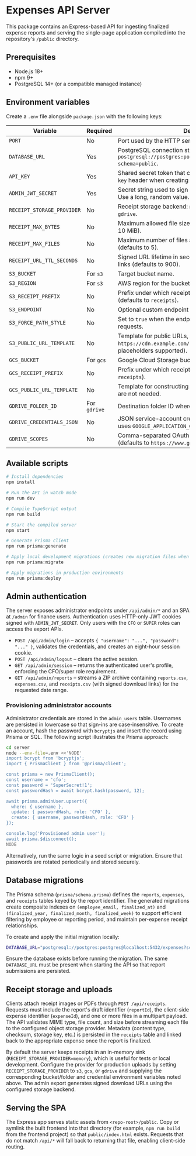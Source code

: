 # Expenses API Server

This package contains an Express-based API for ingesting finalized expense reports and serving the single-page application compiled into the repository's `/public` directory.

## Prerequisites

- Node.js 18+
- npm 9+
- PostgreSQL 14+ (or a compatible managed instance)

## Environment variables

Create a `.env` file alongside `package.json` with the following keys:

| Variable | Required | Description |
| --- | --- | --- |
| `PORT` | No | Port used by the HTTP server (defaults to `3000`). |
| `DATABASE_URL` | Yes | PostgreSQL connection string used by Prisma. Example: `postgresql://postgres:postgres@localhost:5432/expenses?schema=public`. |
| `API_KEY` | Yes | Shared secret token that clients must provide in the `x-api-key` header when creating reports. |
| `ADMIN_JWT_SECRET` | Yes | Secret string used to sign administrator session cookies. Use a long, random value. |
| `RECEIPT_STORAGE_PROVIDER` | No | Receipt storage backend: `memory` (default), `s3`, `gcs`, or `gdrive`. |
| `RECEIPT_MAX_BYTES` | No | Maximum allowed file size per receipt upload (defaults to 10&nbsp;MiB). |
| `RECEIPT_MAX_FILES` | No | Maximum number of files accepted per upload request (defaults to 5). |
| `RECEIPT_URL_TTL_SECONDS` | No | Signed URL lifetime in seconds when generating download links (defaults to 900). |
| `S3_BUCKET` | For `s3` | Target bucket name. |
| `S3_REGION` | For `s3` | AWS region for the bucket (falls back to `AWS_REGION`). |
| `S3_RECEIPT_PREFIX` | No | Prefix under which receipts are stored in the bucket (defaults to `receipts`). |
| `S3_ENDPOINT` | No | Optional custom endpoint for S3-compatible services. |
| `S3_FORCE_PATH_STYLE` | No | Set to `true` when the endpoint requires path-style requests. |
| `S3_PUBLIC_URL_TEMPLATE` | No | Template for public URLs, e.g. `https://cdn.example.com/{key}` (`{bucket}` and `{key}` placeholders supported). |
| `GCS_BUCKET` | For `gcs` | Google Cloud Storage bucket name. |
| `GCS_RECEIPT_PREFIX` | No | Prefix under which receipts are stored (defaults to `receipts`). |
| `GCS_PUBLIC_URL_TEMPLATE` | No | Template for constructing public URLs when signed URLs are not needed. |
| `GDRIVE_FOLDER_ID` | For `gdrive` | Destination folder ID where receipts will be uploaded. |
| `GDRIVE_CREDENTIALS_JSON` | No | JSON service-account credentials; if omitted, the SDK uses `GOOGLE_APPLICATION_CREDENTIALS`. |
| `GDRIVE_SCOPES` | No | Comma-separated OAuth scopes for Drive access (defaults to `https://www.googleapis.com/auth/drive.file`). |

## Available scripts

```bash
# Install dependencies
npm install

# Run the API in watch mode
npm run dev

# Compile TypeScript output
npm run build

# Start the compiled server
npm start

# Generate Prisma client
npm run prisma:generate

# Apply local development migrations (creates new migration files when schema changes)
npm run prisma:migrate

# Apply migrations in production environments
npm run prisma:deploy
```

## Admin authentication

The server exposes administrator endpoints under `/api/admin/*` and an SPA at `/admin` for finance users. Authentication uses
HTTP-only JWT cookies signed with `ADMIN_JWT_SECRET`. Only users with the `CFO` or `SUPER` roles can access the export APIs.

- `POST /api/admin/login` &ndash; accepts `{ "username": "...", "password": "..." }`, validates the credentials, and creates an
  eight-hour session cookie.
- `POST /api/admin/logout` &ndash; clears the active session.
- `GET /api/admin/session` &ndash; returns the authenticated user's profile, enforcing the CFO/super role requirement.
- `GET /api/admin/reports` &ndash; streams a ZIP archive containing `reports.csv`, `expenses.csv`, and `receipts.csv` (with signed download links) for the requested date range.

### Provisioning administrator accounts

Administrator credentials are stored in the `admin_users` table. Usernames are persisted in lowercase so that sign-ins are
case-insensitive. To create an account, hash the password with `bcryptjs` and insert the record using Prisma or SQL. The
following script illustrates the Prisma approach:

```bash
cd server
node --env-file=.env <<'NODE'
import bcrypt from 'bcryptjs';
import { PrismaClient } from '@prisma/client';

const prisma = new PrismaClient();
const username = 'cfo';
const password = 'SuperSecret!1';
const passwordHash = await bcrypt.hash(password, 12);

await prisma.adminUser.upsert({
  where: { username },
  update: { passwordHash, role: 'CFO' },
  create: { username, passwordHash, role: 'CFO' }
});

console.log('Provisioned admin user');
await prisma.$disconnect();
NODE
```

Alternatively, run the same logic in a seed script or migration. Ensure that passwords are rotated periodically and stored
securely.

## Database migrations

The Prisma schema (`prisma/schema.prisma`) defines the `reports`, `expenses`, and `receipts` tables keyed by the report identifier. The generated migrations create composite indexes on `(employee_email, finalized_at)` and `(finalized_year, finalized_month, finalized_week)` to support efficient filtering by employee or reporting period, and maintain per-expense receipt relationships.

To create and apply the initial migration locally:

```bash
DATABASE_URL="postgresql://postgres:postgres@localhost:5432/expenses?schema=public" npm run prisma:migrate -- --name init
```

Ensure the database exists before running the migration. The same `DATABASE_URL` must be present when starting the API so that report submissions are persisted.

## Receipt storage and uploads

Clients attach receipt images or PDFs through `POST /api/receipts`. Requests must include the report's draft identifier (`reportId`), the client-side expense identifier (`expenseId`), and one or more files in a multipart payload. The API validates MIME type, file count, and size before streaming each file to the configured object storage provider. Metadata (content type, checksum, storage key, etc.) is persisted in the `receipts` table and linked back to the appropriate expense once the report is finalized.

By default the server keeps receipts in an in-memory sink (`RECEIPT_STORAGE_PROVIDER=memory`), which is useful for tests or local development. Configure the provider for production uploads by setting `RECEIPT_STORAGE_PROVIDER` to `s3`, `gcs`, or `gdrive` and supplying the corresponding bucket/folder and credential environment variables noted above. The admin export generates signed download URLs using the configured storage backend.

## Serving the SPA

The Express app serves static assets from `<repo-root>/public`. Copy or symlink the built frontend into that directory (for example, `npm run build` from the frontend project) so that `public/index.html` exists. Requests that do not match `/api/*` will fall back to returning that file, enabling client-side routing.
